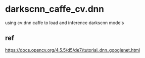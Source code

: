 # darkscnn_caffe_cv.dnn
using cv:dnn caffe to load and inference darkscnn models


## ref

https://docs.opencv.org/4.5.5/d5/de7/tutorial_dnn_googlenet.html

